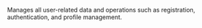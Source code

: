 Manages all user-related data and operations such as registration, authentication, and profile management.
